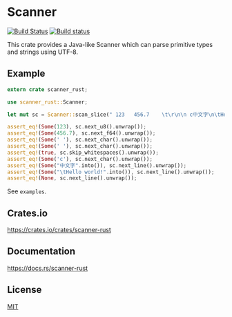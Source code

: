 Scanner
====================

[![Build Status](https://travis-ci.org/magiclen/scanner-rust.svg?branch=master)](https://travis-ci.org/magiclen/scanner-rust)
[![Build status](https://ci.appveyor.com/api/projects/status/2iwlj6lyv6p26g81/branch/master?svg=true)](https://ci.appveyor.com/project/magiclen/scanner-rust/branch/master)

This crate provides a Java-like Scanner which can parse primitive types and strings using UTF-8.

## Example

```rust
extern crate scanner_rust;

use scanner_rust::Scanner;

let mut sc = Scanner::scan_slice(" 123   456.7    \t\r\n\n c中文字\n\tHello world!");

assert_eq!(Some(123), sc.next_u8().unwrap());
assert_eq!(Some(456.7), sc.next_f64().unwrap());
assert_eq!(Some(' '), sc.next_char().unwrap());
assert_eq!(Some(' '), sc.next_char().unwrap());
assert_eq!(true, sc.skip_whitespaces().unwrap());
assert_eq!(Some('c'), sc.next_char().unwrap());
assert_eq!(Some("中文字".into()), sc.next_line().unwrap());
assert_eq!(Some("\tHello world!".into()), sc.next_line().unwrap());
assert_eq!(None, sc.next_line().unwrap());
```

See `examples`.

## Crates.io

https://crates.io/crates/scanner-rust

## Documentation

https://docs.rs/scanner-rust

## License

[MIT](LICENSE)